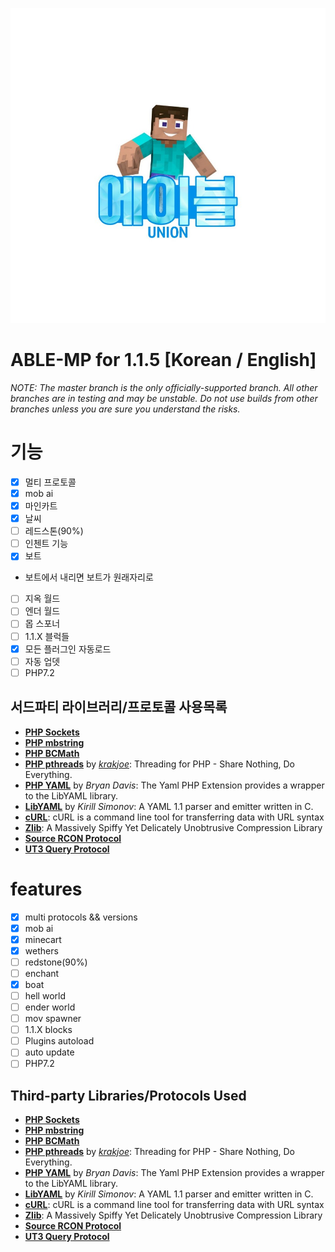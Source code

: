 ﻿![ABLE-MP](https://github.com/AbleUnion/able-mp/blob/master/logo.jpg)</br>

# ABLE-MP for 1.1.5 [Korean / English]

*NOTE: The master branch is the only officially-supported branch.
All other branches are in testing and may be unstable. Do not use builds from other branches unless you are sure you understand the risks.*

# 기능
* [X] 멀티 프로토콜
* [X] mob ai
* [X] 마인카트
* [X] 날씨
* [ ] 레드스톤(90%)
* [ ] 인첸트 기능
* [X] 보트
* 보트에서 내리면 보트가 원래자리로
* [ ] 지옥 월드
* [ ] 엔더 월드
* [ ] 몹 스포너
* [ ] 1.1.X 블럭들
* [X] 모든 플러그인 자동로드
* [ ] 자동 업뎃
* [ ] PHP7.2

## 서드파티 라이브러리/프로토콜 사용목록
* __[PHP Sockets](http://php.net/manual/en/book.sockets.php)__
* __[PHP mbstring](http://php.net/manual/en/book.mbstring.php)__
* __[PHP BCMath](http://php.net/manual/en/book.bc.php)__
* __[PHP pthreads](http://pthreads.org/)__ by _[krakjoe](https://github.com/krakjoe)_: Threading for PHP - Share Nothing, Do Everything.
* __[PHP YAML](https://code.google.com/p/php-yaml/)__ by _Bryan Davis_: The Yaml PHP Extension provides a wrapper to the LibYAML library.
* __[LibYAML](http://pyyaml.org/wiki/LibYAML)__ by _Kirill Simonov_: A YAML 1.1 parser and emitter written in C.
* __[cURL](http://curl.haxx.se/)__: cURL is a command line tool for transferring data with URL syntax
* __[Zlib](http://www.zlib.net/)__: A Massively Spiffy Yet Delicately Unobtrusive Compression Library
* __[Source RCON Protocol](https://developer.valvesoftware.com/wiki/Source_RCON_Protocol)__
* __[UT3 Query Protocol](http://wiki.unrealadmin.org/UT3_query_protocol)__



# features
* [X] multi protocols && versions
* [X] mob ai
* [X] minecart
* [X] wethers
* [ ] redstone(90%)
* [ ] enchant
* [X] boat
* [ ] hell world
* [ ] ender world
* [ ] mov spawner
* [ ] 1.1.X blocks
* [ ] Plugins autoload
* [ ] auto update
* [ ] PHP7.2

## Third-party Libraries/Protocols Used
* __[PHP Sockets](http://php.net/manual/en/book.sockets.php)__
* __[PHP mbstring](http://php.net/manual/en/book.mbstring.php)__
* __[PHP BCMath](http://php.net/manual/en/book.bc.php)__
* __[PHP pthreads](http://pthreads.org/)__ by _[krakjoe](https://github.com/krakjoe)_: Threading for PHP - Share Nothing, Do Everything.
* __[PHP YAML](https://code.google.com/p/php-yaml/)__ by _Bryan Davis_: The Yaml PHP Extension provides a wrapper to the LibYAML library.
* __[LibYAML](http://pyyaml.org/wiki/LibYAML)__ by _Kirill Simonov_: A YAML 1.1 parser and emitter written in C.
* __[cURL](http://curl.haxx.se/)__: cURL is a command line tool for transferring data with URL syntax
* __[Zlib](http://www.zlib.net/)__: A Massively Spiffy Yet Delicately Unobtrusive Compression Library
* __[Source RCON Protocol](https://developer.valvesoftware.com/wiki/Source_RCON_Protocol)__
* __[UT3 Query Protocol](http://wiki.unrealadmin.org/UT3_query_protocol)__
